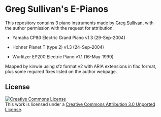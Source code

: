 # Greg Sullivan's E-Pianos

This repository contains 3 piano instruments made by
[Greg Sullivan], with the author permission with the request for attribution.

- Yamaha CP80 Electric Grand Piano v1.3 (29-Sep-2004)

- Hohner Pianet T (type 2) v1.3 (24-Sep-2004)

- Wurlitzer EP200 Electric Piano v1.1 (16-May-1999)

Mapped by kinwie using sfz format v2 with ARIA extensions in flac format,
plus some required fixes listed on the author webpage.

## License

<a rel="license" href="http://creativecommons.org/licenses/by/3.0/">
    <img alt="Creative Commons License" style="border-width:0"
        src="https://i.creativecommons.org/l/by/3.0/88x31.png" /></a><br />
This work is licensed under a <a rel="license" href="http://creativecommons.org/licenses/by/3.0/">
Creative Commons Attribution 3.0 Unported License</a>.

[Greg Sullivan]: http://www.sullivang.net/
